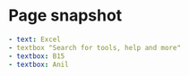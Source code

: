 # Page snapshot

```yaml
- text: Excel
- textbox "Search for tools, help and more"
- textbox: B15
- textbox: Anil
```